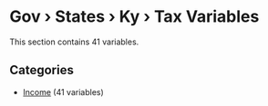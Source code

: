 # Gov › States › Ky › Tax Variables

This section contains 41 variables.

## Categories

- [Income](income/index.md) (41 variables)
